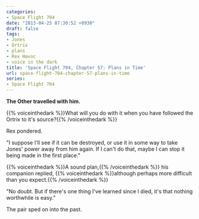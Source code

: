 ```yaml
---
categories:
- Space Flight 704
date: "2013-04-25 07:30:52 +0930"
draft: false
tags:
- Jones
- Ortrix
- plans
- Rex Havoc
- voice in the dark
title: 'Space Flight 704, Chapter 57: Plans in Time'
url: space-flight-704-chapter-57-plans-in-time
series:
- Space Flight 704
---
```

**The Other travelled with him.**

{{% voiceinthedark %}}What will you do with it when you have followed the Ortrix to it's source?{{% /voiceinthedark %}}

Rex pondered.

"I suppose I'll see if it can be destroyed, or use it in some way to take Jones' power away from him again. If I can't do that, maybe I can stop it being made in the first place."

{{% voiceinthedark %}}A sound plan,{{% /voiceinthedark %}} his companion replied, {{% voiceinthedark %}}although perhaps more difficult than you expect.{{% /voiceinthedark %}}

"No doubt. But if there's one thing I've learned since I died, it's that nothing worthwhile is easy."

The pair sped on into the past.
